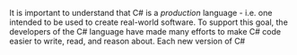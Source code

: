 It is important to understand that C# is a _production_ language - i.e. one intended to be used to create real-world software.  To support this goal, the developers of the C# language have made many efforts to make C# code easier to write, read, and reason about.  Each new version of C# 